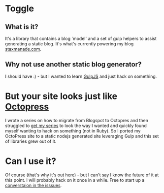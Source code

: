 ﻿# Toggle

## What is it?

It's a library that contains a blog 'model' and a set of gulp helpers to assist generating a static blog. It's what's currently powering my blog [staxmanade.com](http://staxmanade.com).

## Why not use another static blog generator?

I should have :) - but I wanted to learn [GulpJS](http://gulpjs.com) and just hack on something.

# But your site looks just like [Octopress](http://octopress.org)

I wrote a series on how to migrate from Blogspot to Octopres and then struggled to [get my series](https://github.com/jekyll/jekyll/issues/2226) to look the way I wanted and quickly found myself wanting to hack on something (not in Ruby). So I ported my OctoPress site to a static nodejs generated site leveraging Gulp and this set of libraries grew out of it.

# Can I use it?

Of course (that's why it's out here) - but I can't say I know the future of it at this point. I will probably hack on it once in a while. Free to start up a [converstaion in the isssues](https://github.com/togglejs/toggle/issues).
